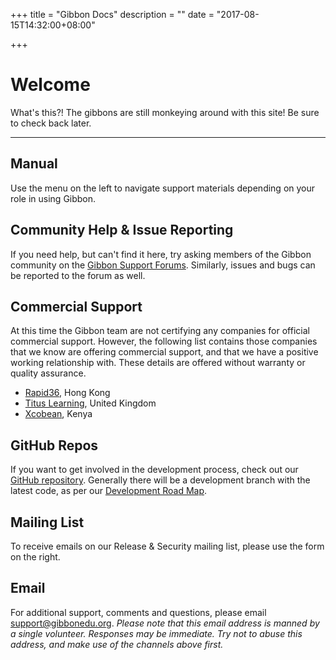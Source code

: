 +++
title = "Gibbon Docs"
description = ""
date = "2017-08-15T14:32:00+08:00"

+++

# Welcome

What's this?! The gibbons are still monkeying around with this site! Be sure to check back later.

---

## Manual

Use the menu on the left to navigate support materials depending on your role in using Gibbon.

## Community Help & Issue Reporting

If you need help, but can't find it here, try asking members of the Gibbon community on the [Gibbon Support Forums](http://ask.gibbonedu.org/). Similarly, issues and bugs can be reported to the forum as well.

## Commercial Support

At this time the Gibbon team are not certifying any companies for official commercial support. However, the following list contains those companies that we know are offering commercial support, and that we have a positive working relationship with. These details are offered without warranty or quality assurance.

*   [Rapid36](http://rapid36.com/), Hong Kong
*   [Titus Learning](http://www.tituslearning.com/), United Kingdom
*   [Xcobean](https://xcobean.org/), Kenya

## GitHub Repos

If you want to get involved in the development process, check out our [GitHub repository](https://github.com/GibbonEdu/core/issues?state=open). Generally there will be a development branch with the latest code, as per our [Development Road Map](https://gibbonedu.org/support/developers/gibbon-road-map/).

## Mailing List

To receive emails on our Release & Security mailing list, please use the form on the right.

## Email

For additional support, comments and questions, please email [support@gibbonedu.org](mailto:support@gibbonedu.org). _Please note that this email address is manned by a single volunteer. Responses may be immediate. Try not to abuse this address, and make use of the channels above first._

